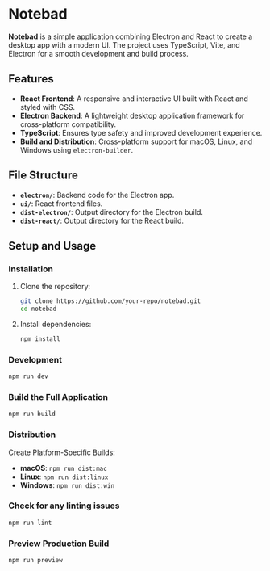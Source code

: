 
# Notebad

**Notebad** is a simple application combining Electron and React to create a desktop app with a modern UI. The project uses TypeScript, Vite, and Electron for a smooth development and build process.

## Features

- **React Frontend**: A responsive and interactive UI built with React and styled with CSS.
- **Electron Backend**: A lightweight desktop application framework for cross-platform compatibility.
- **TypeScript**: Ensures type safety and improved development experience.
- **Build and Distribution**: Cross-platform support for macOS, Linux, and Windows using `electron-builder`.

## File Structure

- **`electron/`**: Backend code for the Electron app.
- **`ui/`**: React frontend files.
- **`dist-electron/`**: Output directory for the Electron build.
- **`dist-react/`**: Output directory for the React build.

## Setup and Usage

### Installation

1. Clone the repository:

   ```bash
   git clone https://github.com/your-repo/notebad.git
   cd notebad
   ```

2. Install dependencies:

   ```bash
   npm install
   ```

### Development

```bash
npm run dev
```

### Build the Full Application

```bash
npm run build
```

### Distribution

Create Platform-Specific Builds:

- **macOS**: `npm run dist:mac`
- **Linux**: `npm run dist:linux`
- **Windows**: `npm run dist:win`

### Check for any linting issues

```bash
npm run lint
```

### Preview Production Build

```bash
npm run preview
```
